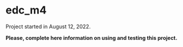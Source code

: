 # edc_m4

Project started in August 12, 2022.

**Please, complete here information on using and testing this project.**